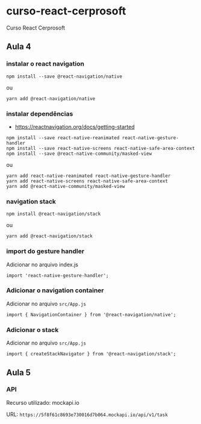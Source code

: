 # curso-react-cerprosoft
Curso React Cerprosoft

## Aula 4

### instalar o react navigation
`npm install --save @react-navigation/native`

ou

`yarn add @react-navigation/native`

### instalar dependências

- https://reactnavigation.org/docs/getting-started

```
npm install --save react-native-reanimated react-native-gesture-handler
npm install --save react-native-screens react-native-safe-area-context
npm install --save @react-native-community/masked-view
```

ou

```
yarn add react-native-reanimated react-native-gesture-handler
yarn add react-native-screens react-native-safe-area-context
yarn add @react-native-community/masked-view
```

### navigation stack

`npm install @react-navigation/stack`

ou

`yarn add @react-navigation/stack`


### import do gesture handler

Adicionar no arquivo index.js

`
import 'react-native-gesture-handler';
`

### Adicionar o navigation container

Adicionar no arquivo `src/App.js`

`import { NavigationContainer } from '@react-navigation/native';`

### Adicionar o stack

Adicionar no arquivo `src/App.js`

`import { createStackNavigator } from '@react-navigation/stack';`

## Aula 5

### API

Recurso utilizado: mockapi.io

URL: `https://5f8f61c8693e730016d7b064.mockapi.io/api/v1/task`

